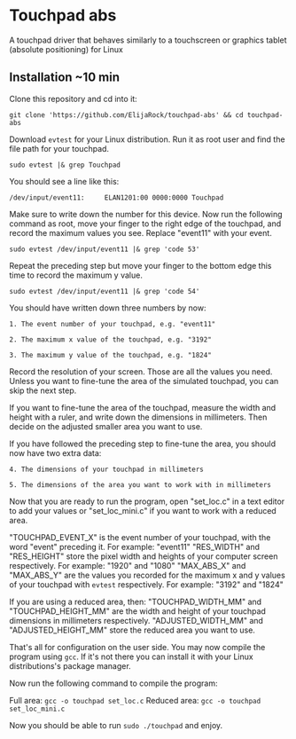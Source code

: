 # Touchpad abs
A touchpad driver that behaves similarly to a touchscreen or graphics tablet (absolute positioning) for Linux

## Installation ~10 min
Clone this repository and cd into it:
```
git clone 'https://github.com/ElijaRock/touchpad-abs' && cd touchpad-abs
```

Download `evtest` for your Linux distribution. Run it as root user and find the file path for your touchpad.
```
sudo evtest |& grep Touchpad
```

You should see a line like this:
```
/dev/input/event11:     ELAN1201:00 0000:0000 Touchpad
```

Make sure to write down the number for this device. Now run the following command as root, move your finger to the right edge of the touchpad, and record the maximum values you see. Replace "event11" with your event.
```
sudo evtest /dev/input/event11 |& grep 'code 53'
```

Repeat the preceding step but move your finger to the bottom edge this time to record the maximum y value.
```
sudo evtest /dev/input/event11 |& grep 'code 54'
```

You should have written down three numbers by now:
    
    1. The event number of your touchpad, e.g. "event11"
    
    2. The maximum x value of the touchpad, e.g. "3192"

    3. The maximum y value of the touchpad, e.g. "1824"

Record the resolution of your screen. Those are all the values you need. Unless you want to fine-tune the area of the simulated touchpad, you can skip the next step.

If you want to fine-tune the area of the touchpad, measure the width and height with a ruler, and write down the dimensions in millimeters. Then decide on the adjusted smaller area you want to use.

If you have followed the preceding step to fine-tune the area, you should now have two extra data:

    4. The dimensions of your touchpad in millimeters

    5. The dimensions of the area you want to work with in millimeters

Now that you are ready to run the program, open "set_loc.c" in a text editor to add your values or "set_loc_mini.c" if you want to work with a reduced area.

"TOUCHPAD_EVENT_X" is the event number of your touchpad, with the word "event" preceding it. For example: "event11"
"RES_WIDTH" and "RES_HEIGHT" store the pixel width and heights of your computer screen respectively. For example: "1920" and "1080"
"MAX_ABS_X" and "MAX_ABS_Y" are the values you recorded for the maximum x and y values of your touchpad with `evtest` respectively. For example: "3192" and "1824"

If you are using a reduced area, then:
"TOUCHPAD_WIDTH_MM" and "TOUCHPAD_HEIGHT_MM" are the width and height of your touchpad dimensions in millimeters respectively.
"ADJUSTED_WIDTH_MM" and "ADJUSTED_HEIGHT_MM" store the reduced area you want to use.

That's all for configuration on the user side. You may now compile the program using `gcc`. If it's not there you can install it with your Linux distributions's package manager.

Now run the following command to compile the program:

Full area: `gcc -o touchpad set_loc.c`
Reduced area: `gcc -o touchpad set_loc_mini.c`

Now you should be able to run `sudo ./touchpad` and enjoy.
